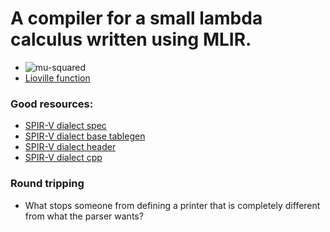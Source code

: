 # A compiler for a small lambda calculus written using MLIR.
- ![mu-squared](https://wikimedia.org/api/rest_v1/media/math/render/svg/68b31ff8082976980ee460521d36b8a30f9603a2)
- [Lioville function](https://en.wikipedia.org/wiki/Liouville_function)

### Good resources:
- [SPIR-V dialect spec](https://github.com/bollu/mlir/blob/master/orig_docs/Dialects/SPIR-V.md)
- [SPIR-V dialect base tablegen](https://github.com/bollu/mlir/blob/master/include/mlir/Dialect/SPIRV/SPIRVBase.td)
- [SPIR-V dialect header](https://github.com/bollu/mlir/blob/master/include/mlir/Dialect/SPIRV/SPIRVDialect.h)
- [SPIR-V dialect cpp](https://github.com/bollu/mlir/blob/master/lib/Dialect/SPIRV/SPIRVDialect.cpp)

### Round tripping

- What stops someone from defining a printer that is completely different
  from what the parser wants?
